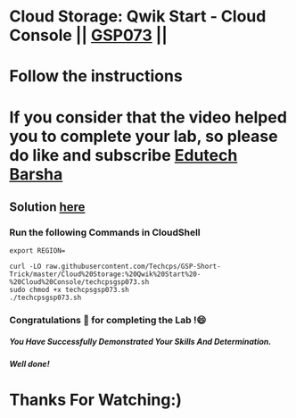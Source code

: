 # Cloud Storage: Qwik Start - Cloud Console || [GSP073](https://www.cloudskillsboost.google/focuses/3632?parent=catalog) ||
# Follow the instructions

# If you consider that the video helped you to complete your lab, so please do like and subscribe [Edutech Barsha](https://www.youtube.com/@edutechbarsha)
## Solution [here](https://youtu.be/2MtpsN8tRvo)

### Run the following Commands in CloudShell

```
export REGION=

curl -LO raw.githubusercontent.com/Techcps/GSP-Short-Trick/master/Cloud%20Storage:%20Qwik%20Start%20-%20Cloud%20Console/techcpsgsp073.sh
sudo chmod +x techcpsgsp073.sh
./techcpsgsp073.sh

```

### Congratulations 🎉 for completing the Lab !😄

##### *You Have Successfully Demonstrated Your Skills And Determination.*

#### *Well done!*

# Thanks For Watching:)

